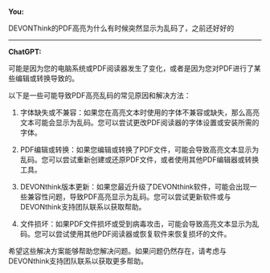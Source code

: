 **You:**

DEVONThink的PDF高亮为什么有时候突然显示为乱码了，之前还好好的

* * *

**ChatGPT:**

可能是因为您的电脑系统或PDF阅读器发生了变化，或者是因为您对PDF进行了某些编辑或转换导致的。

以下是一些可能导致PDF高亮乱码的常见原因和解决方法：

1.  字体缺失或不兼容：如果您在高亮文本时使用的字体不兼容或缺失，那么高亮文本可能会显示为乱码。您可以尝试更改PDF阅读器的字体设置或安装所需的字体。
    
2.  PDF编辑或转换：如果您编辑或转换了PDF文件，可能会导致高亮文本显示为乱码。您可以尝试重新创建或还原PDF文件，或者使用其他PDF编辑器或转换工具。
    
3.  DEVONthink版本更新：如果您最近升级了DEVONthink软件，可能会出现一些兼容性问题，导致PDF高亮显示为乱码。您可以尝试更新软件或与DEVONthink支持团队联系以获取帮助。
    
4.  文件损坏：如果PDF文件损坏或受到病毒攻击，可能会导致高亮文本显示为乱码。您可以尝试使用其他PDF阅读器或恢复软件来恢复损坏的文件。
    

希望这些解决方案能够帮助您解决问题。如果问题仍然存在，请考虑与DEVONthink支持团队联系以获取更多帮助。